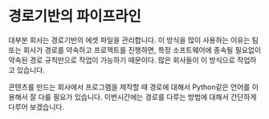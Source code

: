 # 경로기반의 파이프라인

대부분 회사는 경로기반의 에셋 파일을 관리합니다.
이 방식을 많이 사용하는 이유는 팀 또는 회사가 경로를 약속하고 프로젝트를 진행하면,
특정 소프트웨어에 종속될 필요없이 약속된 경로 규칙만으로 작업이 가능하기 때문이다.
많은 회사들이 이 방식으로 작업하고 있습니다.

콘텐츠를 만드는 회사에서 프로그램을 제작할 때 경로에 대해서 Python같은 언어를 이용해서 잘 다룰 필요가 있습니다. 이번시간에는 경로를 다루는 방법에 대해서 간단하게 다루어 보겠습니다.
